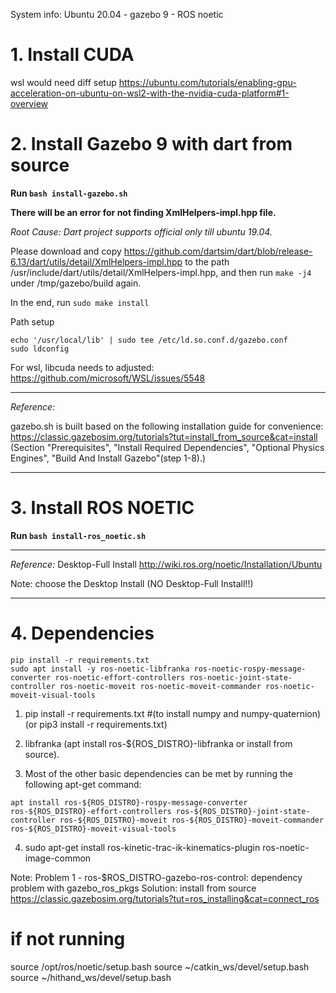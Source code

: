 System info: Ubuntu 20.04 - gazebo 9 - ROS noetic
# 1. Install CUDA
wsl would need diff setup
https://ubuntu.com/tutorials/enabling-gpu-acceleration-on-ubuntu-on-wsl2-with-the-nvidia-cuda-platform#1-overview

# 2. Install Gazebo 9 with dart from source
**Run `bash install-gazebo.sh`**

**There will be an error for not finding XmlHelpers-impl.hpp file.**

*Root Cause: Dart project supports official only till ubuntu 19.04.*

Please download and copy https://github.com/dartsim/dart/blob/release-6.13/dart/utils/detail/XmlHelpers-impl.hpp to the path 
/usr/include/dart/utils/detail/XmlHelpers-impl.hpp, and then run 
`make -j4` under /tmp/gazebo/build again.

In the end, run `sudo make install`

Path setup 
```
echo '/usr/local/lib' | sudo tee /etc/ld.so.conf.d/gazebo.conf
sudo ldconfig
```

For wsl, libcuda needs to adjusted: https://github.com/microsoft/WSL/issues/5548

---
*Reference:*

gazebo.sh is built based on the following installation guide for convenience: https://classic.gazebosim.org/tutorials?tut=install_from_source&cat=install
(Section "Prerequisites", "Install Required Dependencies", "Optional Physics Engines", "Build And Install Gazebo"(step 1-8).)

---

# 3. Install ROS NOETIC 
**Run `bash install-ros_noetic.sh`**

---
*Reference:*
Desktop-Full Install
http://wiki.ros.org/noetic/Installation/Ubuntu

Note: choose the Desktop Install (NO Desktop-Full Install!!)

---

# 4. Dependencies
```
pip install -r requirements.txt
sudo apt install -y ros-noetic-libfranka ros-noetic-rospy-message-converter ros-noetic-effort-controllers ros-noetic-joint-state-controller ros-noetic-moveit ros-noetic-moveit-commander ros-noetic-moveit-visual-tools

```

1. pip install -r requirements.txt #(to install numpy and numpy-quaternion) (or pip3 install -r requirements.txt)

2. libfranka (apt install ros-${ROS_DISTRO}-libfranka or install from source).

3. Most of the other basic dependencies can be met by running the following apt-get command:
```
apt install ros-${ROS_DISTRO}-rospy-message-converter ros-${ROS_DISTRO}-effort-controllers ros-${ROS_DISTRO}-joint-state-controller ros-${ROS_DISTRO}-moveit ros-${ROS_DISTRO}-moveit-commander ros-${ROS_DISTRO}-moveit-visual-tools
```
4. sudo apt-get install ros-kinetic-trac-ik-kinematics-plugin
ros-noetic-image-common

Note: 
Problem 1 - ros-$ROS_DISTRO-gazebo-ros-control: 
dependency problem with gazebo_ros_pkgs
Solution: install from source
https://classic.gazebosim.org/tutorials?tut=ros_installing&cat=connect_ros


# if not running 
source /opt/ros/noetic/setup.bash
source ~/catkin_ws/devel/setup.bash
source ~/hithand_ws/devel/setup.bash

